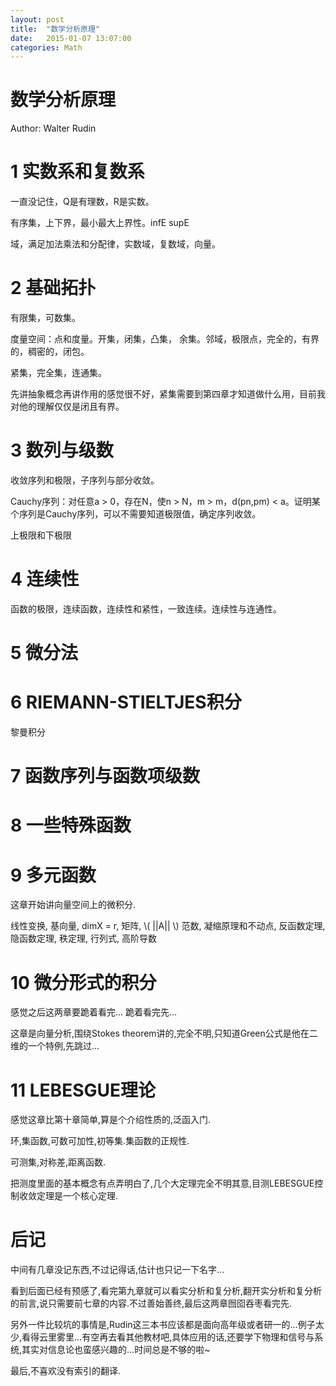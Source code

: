 ```yaml
---
layout: post
title:  "数学分析原理"
date:   2015-01-07 13:07:00
categories: Math
---
```

# 数学分析原理

Author: Walter Rudin

# 1 实数系和复数系

一直没记住，Q是有理数，R是实数。

有序集，上下界，最小最大上界性。infE supE

域，满足加法乘法和分配律，实数域，复数域，向量。

# 2 基础拓扑

有限集，可数集。

度量空间：点和度量。开集，闭集，凸集， 余集。邻域，极限点，完全的，有界的，稠密的，闭包。

紧集，完全集，连通集。

先讲抽象概念再讲作用的感觉很不好，紧集需要到第四章才知道做什么用，目前我对他的理解仅仅是闭且有界。

# 3 数列与级数

收敛序列和极限，子序列与部分收敛。

Cauchy序列：对任意a > 0，存在N，使n > N，m > m，d(pn,pm) < a。证明某个序列是Cauchy序列，可以不需要知道极限值，确定序列收敛。

上极限和下极限

# 4 连续性

函数的极限，连续函数，连续性和紧性，一致连续。连续性与连通性。

# 5 微分法

# 6 RIEMANN-STIELTJES积分

黎曼积分

# 7 函数序列与函数项级数

# 8 一些特殊函数

# 9 多元函数

这章开始讲向量空间上的微积分.

线性变换, 基向量, dimX = r, 矩阵, \\( \|\|A\|\| \\) 范数, 凝缩原理和不动点, 反函数定理, 隐函数定理, 秩定理, 行列式, 高阶导数

# 10 微分形式的积分

感觉之后这两章要跪着看完... 跪着看完先...

这章是向量分析,围绕Stokes theorem讲的,完全不明,只知道Green公式是他在二维的一个特例,先跳过...

# 11 LEBESGUE理论

感觉这章比第十章简单,算是个介绍性质的,泛函入门.

环,集函数,可数可加性,初等集.集函数的正规性.

可测集,对称差,距离函数.

把测度里面的基本概念有点弄明白了,几个大定理完全不明其意,目测LEBESGUE控制收敛定理是一个核心定理.

# 后记

中间有几章没记东西,不过记得话,估计也只记一下名字...

看到后面已经有预感了,看完第九章就可以看实分析和复分析,翻开实分析和复分析的前言,说只需要前七章的内容.不过善始善终,最后这两章囫囵吞枣看完先.

另外一件比较坑的事情是,Rudin这三本书应该都是面向高年级或者研一的...例子太少,看得云里雾里...有空再去看其他教材吧,具体应用的话,还要学下物理和信号与系统,其实对信息论也蛮感兴趣的...时间总是不够的啦~

最后,不喜欢没有索引的翻译.
